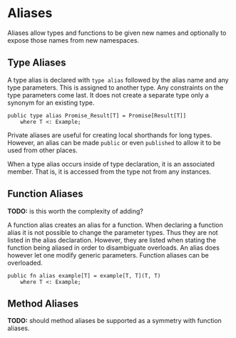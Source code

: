 # Aliases

Aliases allow types and functions to be given new names and optionally to expose those names from
new namespaces.

## Type Aliases

A type alias is declared with `type alias` followed by the alias name and any type parameters. This
is assigned to another type. Any constraints on the type parameters come last. It does not create a
separate type only a synonym for an existing type.

```azoth
public type alias Promise_Result[T] = Promise[Result[T]]
    where T <: Example;
```

Private aliases are useful for creating local shorthands for long types. However, an alias can be
made `public` or even `published` to allow it to be used from other places.

When a type alias occurs inside of type declaration, it is an associated member. That is, it is
accessed from the type not from any instances.

## Function Aliases

**TODO:** is this worth the complexity of adding?

A function alias creates an alias for a function. When declaring a function alias it is not possible
to change the parameter types. Thus they are not listed in the alias declaration. However, they are
listed when stating the function being aliased in order to disambiguate overloads. An alias does
however let one modify generic parameters. Function aliases can be overloaded.

```azoth
public fn alias example[T] = example[T, T](T, T)
    where T <: Example;
```

## Method Aliases

**TODO:** should method aliases be supported as a symmetry with function aliases.
